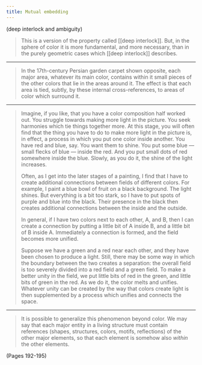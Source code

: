 ```yaml
---
title: Mutual embedding
---
```


(deep interlock and ambiguity)

> This is a version of the property called [[deep interlock]]. But, in the sphere of color it is more fundamental, and more necessary, than in the purely geometric cases which [[deep interlock]] describes.

---

> In the 17th-century Persian garden carpet shown opposite, each major area, whatever its main color, contains within it small pieces of the other colors that lie in the areas around it. The effect is that each area is tied, subtly, by these internal cross-references, to areas of color which surround it.

---

> Imagine, if you like, that you have a color composition half worked out. You struggle towards making more light in the picture. You seek harmonies which tie things together more. At this stage, you will often find that the thing you have to do to make more light in the picture is, in effect, a process in which you put one color inside another. You have red and blue, say. You want them to shine. You put some blue — small flecks of blue — inside the red. And you put small dots of red somewhere inside the blue. Slowly, as you do it, the shine of the light increases.
> 
> Often, as I get into the later stages of a painting, I find that I have to create additional connections between fields of different colors. For example, I paint a blue bowl of fruit on a black background. The light shines. But everything is a bit too stark, so I have to put spots of purple and blue into the black. Their presence in the black then creates additional connections between the inside and the outside.
> 
> In general, if I have two colors next to each other, A, and B, then I can create a connection by putting a little bit of A inside B, and a little bit of B inside A. Immediately a connection is formed, and the field becomes more unified.
> 
> Suppose we have a green and a red near each other, and they have been chosen to produce a light. Still, there may be some way in which the boundary between the two creates a separation: the overall field is too severely divided into a red field and a green field. To make a better unity in the field, we put little bits of red in the green, and little bits of green in the red. As we do it, the color melts and unifies. Whatever unity can be created by the way that colors create light is then supplemented by a process which unifies and connects the space.

---

> It is possible to generalize this phenomenon beyond color. We may say that each major entity in a living structure must contain references (shapes, structures, colors, motifs, reflections) of the other major elements, so that each element is somehow also *within* the other elements.

(Pages 192-195)